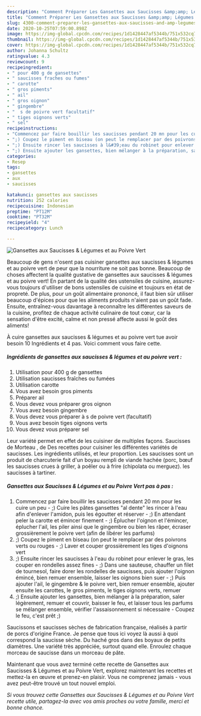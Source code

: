 ```yaml
---
description: "Comment Préparer Les Gansettes aux Saucisses &amp;amp; Légumes et au Poivre Vert"
title: "Comment Préparer Les Gansettes aux Saucisses &amp;amp; Légumes et au Poivre Vert"
slug: 4300-comment-preparer-les-gansettes-aux-saucisses-and-amp-legumes-et-au-poivre-vert
date: 2020-10-25T07:59:00.898Z
image: https://img-global.cpcdn.com/recipes/1d1428447af5344b/751x532cq70/gansettes-aux-saucisses-legumes-et-au-poivre-vert-photo-principale-de-la-recette.jpg
thumbnail: https://img-global.cpcdn.com/recipes/1d1428447af5344b/751x532cq70/gansettes-aux-saucisses-legumes-et-au-poivre-vert-photo-principale-de-la-recette.jpg
cover: https://img-global.cpcdn.com/recipes/1d1428447af5344b/751x532cq70/gansettes-aux-saucisses-legumes-et-au-poivre-vert-photo-principale-de-la-recette.jpg
author: Johanna Schultz
ratingvalue: 4.3
reviewcount: 9
recipeingredient:
- " pour 400 g de gansettes"
- " saucisses fraches ou fumes"
- " carotte"
- " gros piments"
- " ail"
- " gros oignon"
- " gingembre"
- "  s de poivre vert facultatif"
- " tiges oignons verts"
- " sel"
recipeinstructions:
- "Commencez par faire bouillir les saucisses pendant 20 mn pour les cuire un peu ;) Cuire les pâtes gansettes &#34;al dente&#34; les rincer à l&#39;eau afin d&#39;enlever l&#39;amidon, puis les égoutter et réserver  ;) En attendant peler la carotte et émincer finement ;) Éplucher l&#39;oignon et l&#39;émincer, éplucher l&#39;ail, les piler ainsi que le gingembre ou bien les râper, écraser grossièrement le poivre vert (afin de libérer les parfums)"
- ";) Coupez le piment en biseau (on peut le remplacer par des poivrons verts ou rouges ;) Laver et couper grossièrement les tiges d&#39;oignons vert"
- ";) Ensuite rincer les saucisses à l&#39;eau du robinet pour enlever le gras, les couper en rondelles assez fines  ;) Dans une sauteuse, chauffer un filet de tournesol, faire dorer les rondelles de saucisses, puis ajouter l&#39;oignon émincé, bien remuer ensemble, laisser les oignons bien suer  ;) Puis ajouter l&#39;ail, le gingembre &amp; le poivre vert, bien remuer ensemble, ajouter ensuite les carottes, le gros piments, le tiges oignons verts, remuer"
- ";) Ensuite ajouter les gansettes, bien mélanger à la préparation, saler légèrement, remuer et couvrir, baisser le feu, et laisser tous les parfums se mélanger ensemble, vérifier l&#39;assaisonnement si nécessaire Coupez le feu, c&#39;est prêt ;)"
categories:
- Resep
tags:
- gansettes
- aux
- saucisses

katakunci: gansettes aux saucisses 
nutrition: 252 calories
recipecuisine: Indonesian
preptime: "PT12M"
cooktime: "PT32M"
recipeyield: "4"
recipecategory: Lunch

---
```



![Gansettes aux Saucisses &amp; Légumes et au Poivre Vert](https://img-global.cpcdn.com/recipes/1d1428447af5344b/751x532cq70/gansettes-aux-saucisses-legumes-et-au-poivre-vert-photo-principale-de-la-recette.jpg)

Beaucoup de gens n'osent pas cuisiner gansettes aux saucisses &amp; légumes et au poivre vert de peur que la nourriture ne soit pas bonne. Beaucoup de choses affectent la qualité gustative de gansettes aux saucisses &amp; légumes et au poivre vert! En partant de la qualité des ustensiles de cuisine, assurez-vous toujours d'utiliser de bons ustensiles de cuisine et toujours en état de propreté. De plus, pour un goût alimentaire prononcé, il faut bien sûr utiliser beaucoup d'épices pour que les aliments produits n'aient pas un goût fade. Ensuite, entraînez-vous davantage à reconnaître les différentes saveurs de la cuisine, profitez de chaque activité culinaire de tout cœur, car la sensation d'être excité, calme et non pressé affecte aussi le goût des aliments!

<!--inarticleads1-->

À cuire gansettes aux saucisses &amp; légumes et au poivre vert tue avoir besoin 10 Ingrédients et 4 pas. Voici comment vous faire cette.

##### Ingrédients de gansettes aux saucisses &amp; légumes et au poivre vert :

1. Utilisation  pour 400 g de gansettes
1. Utilisation  saucisses fraîches ou fumées
1. Utilisation  carotte
1. Vous avez besoin  gros piments
1. Préparer  ail
1. Vous devez vous préparer  gros oignon
1. Vous avez besoin  gingembre
1. Vous devez vous préparer  à s de poivre vert (facultatif)
1. Vous avez besoin  tiges oignons verts
1. Vous devez vous préparer  sel


Leur variété permet en effet de les cuisiner de multiples façons. Saucisses de Morteau , de Des recettes pour cuisiner les différentes variétés de saucisses. Les ingrédients utilisés, et leur proportion. Les saucisses sont un produit de charcuterie fait d&#39;un boyau rempli de viande hachée (porc, bœuf les saucisses crues à griller, à poêler ou à frire (chipolata ou merguez). les saucisses à tartiner. 

<!--inarticleads2-->

##### Gansettes aux Saucisses &amp; Légumes et au Poivre Vert pas à pas :

1. Commencez par faire bouillir les saucisses pendant 20 mn pour les cuire un peu - ;) Cuire les pâtes gansettes &#34;al dente&#34; les rincer à l&#39;eau afin d&#39;enlever l&#39;amidon, puis les égoutter et réserver  - ;) En attendant peler la carotte et émincer finement - ;) Éplucher l&#39;oignon et l&#39;émincer, éplucher l&#39;ail, les piler ainsi que le gingembre ou bien les râper, écraser grossièrement le poivre vert (afin de libérer les parfums)
1. ;) Coupez le piment en biseau (on peut le remplacer par des poivrons verts ou rouges - ;) Laver et couper grossièrement les tiges d&#39;oignons vert
1. ;) Ensuite rincer les saucisses à l&#39;eau du robinet pour enlever le gras, les couper en rondelles assez fines  - ;) Dans une sauteuse, chauffer un filet de tournesol, faire dorer les rondelles de saucisses, puis ajouter l&#39;oignon émincé, bien remuer ensemble, laisser les oignons bien suer  - ;) Puis ajouter l&#39;ail, le gingembre &amp; le poivre vert, bien remuer ensemble, ajouter ensuite les carottes, le gros piments, le tiges oignons verts, remuer
1. ;) Ensuite ajouter les gansettes, bien mélanger à la préparation, saler légèrement, remuer et couvrir, baisser le feu, et laisser tous les parfums se mélanger ensemble, vérifier l&#39;assaisonnement si nécessaire - Coupez le feu, c&#39;est prêt ;)


Saucissons et saucisses sèches de fabrication française, réalisés à partir de porcs d&#39;origine France. Je pense que tous ici voyez là aussi à quoi correspond la saucisse sèche. Du haché gros dans des boyaux de petits diamètres. Une variété très appréciée, surtout quand elle. Enroulez chaque morceau de saucisse dans un morceau de pâte. 

<!--inarticleads1-->

<p>
Maintenant que vous avez terminé cette recette de Gansettes aux Saucisses &amp; Légumes et au Poivre Vert, explorez maintenant les recettes et mettez-la en œuvre et prenez-en plaisir. Vous ne comprenez jamais - vous avez peut-être trouvé un tout nouvel emploi.
</p>

<p>
<i>Si vous trouvez cette Gansettes aux Saucisses &amp; Légumes et au Poivre Vert recette utile, partagez-la avec vos amis proches ou votre famille, merci et bonne chance.</i>
</p>
